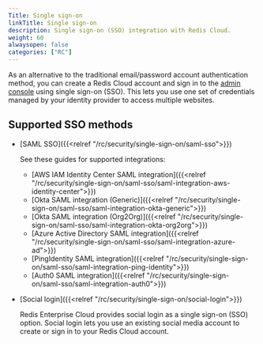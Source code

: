 ```yaml
---
Title: Single sign-on
linkTitle: Single sign-on
description: Single sign-on (SSO) integration with Redis Cloud.
weight: 60
alwaysopen: false
categories: ["RC"]
---
```


As an alternative to the traditional email/password account authentication method, you can create a Redis Cloud account and sign in to the [admin console](https://app.redislabs.com/new/) using single sign-on (SSO). This lets you use one set of credentials managed by your identity provider to access multiple websites.

## Supported SSO methods

- [SAML SSO]({{<relref "/rc/security/single-sign-on/saml-sso">}})

  See these guides for supported integrations:

  - [AWS IAM Identity Center SAML integration]({{<relref "/rc/security/single-sign-on/saml-sso/saml-integration-aws-identity-center">}})
  - [Okta SAML integration (Generic)]({{<relref "/rc/security/single-sign-on/saml-sso/saml-integration-okta-generic">}})
  - [Okta SAML integration (Org2Org)]({{<relref "/rc/security/single-sign-on/saml-sso/saml-integration-okta-org2org">}})
  - [Azure Active Directory SAML integration]({{<relref "/rc/security/single-sign-on/saml-sso/saml-integration-azure-ad">}}) 
  - [PingIdentity SAML integration]({{<relref "/rc/security/single-sign-on/saml-sso/saml-integration-ping-identity">}})
  - [Auth0 SAML integration]({{<relref "/rc/security/single-sign-on/saml-sso/saml-integration-auth0">}})

- [Social login]({{<relref "/rc/security/single-sign-on/social-login">}})

  Redis Enterprise Cloud provides social login as a single sign-on (SSO) option. Social login lets you use an existing social media account to create or sign in to your Redis Cloud account.

